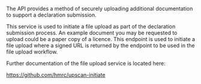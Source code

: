 The API provides a method of securely uploading additional documentation to support a declaration submission.

This service is used to initiate a file upload as part of the declaration submission process.  An example document you may be requested to upload could be a paper copy of a licence. This endpoint is used to initiate a file upload where a signed URL is returned by the endpoint to be used in the file upload workflow. 

Further documentation of the file upload service is located here:

https://github.com/hmrc/upscan-initiate